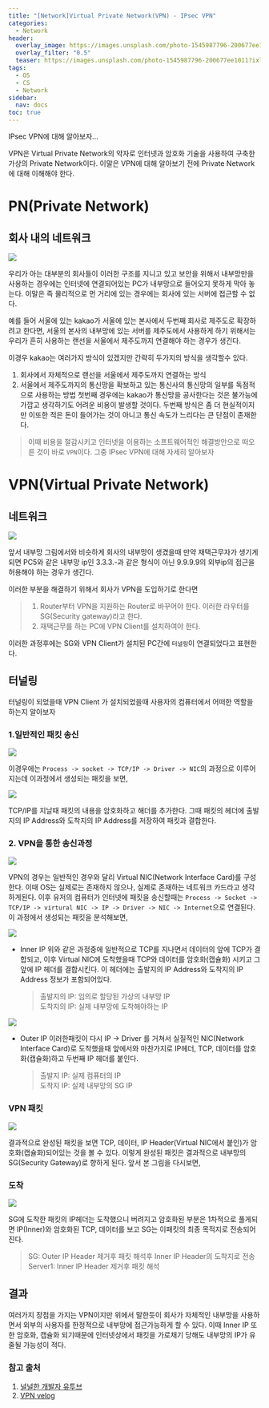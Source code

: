 ```yaml
---
title: "[Network]Virtual Private Network(VPN) - IPsec VPN"
categories:
  - Network
header:
  overlay_image: https://images.unsplash.com/photo-1545987796-200677ee1011?ixlib=rb-4.0.3&ixid=M3wxMjA3fDB8MHxwaG90by1wYWdlfHx8fGVufDB8fHx8fA%3D%3D&auto=format&fit=crop&w=2670&q=80
  overlay_filter: "0.5"
  teaser: https://images.unsplash.com/photo-1545987796-200677ee1011?ixlib=rb-4.0.3&ixid=M3wxMjA3fDB8MHxwaG90by1wYWdlfHx8fGVufDB8fHx8fA%3D%3D&auto=format&fit=crop&w=2670&q=80
tags:
  - OS
  - CS
  - Network
sidebar:
  nav: docs
toc: true
---
```


IPsec VPN에 대해 알아보자...

VPN은 Virtual Private Network의 약자로 인터넷과 암호화 기술을 사용하여 구축한 가상의 Private Network이다. 이말은 VPN에 대해 알아보기 전에 Private Network에 대해 이해해야 한다.

# PN(Private Network)

## 회사 내의 네트워크

<img src="/assets/images/Network/VPN/Private%20Network.png">

우리가 아는 대부분의 회사들이 이러한 구조를 지니고 있고 보안을 위해서 내부망만을 사용하는 경우에는 인터넷에 연결되어있는 PC가 내부망으로 들어오지 못하게 막아 놓는다. 이말은 즉 물리적으로 먼 거리에 있는 경우에는 회사에 있는 서버에 접근할 수 없다.

예를 들어 서울에 있는 kakao가 서울에 있는 본사에서 두번째 회사로 제주도로 확장하려고 한다면, 서울의 본사의 내부망에 있는 서버를 제주도에서 사용하게 하기 위해서는 우리가 흔히 사용하는 랜선을 서울에서 제주도까지 연결해야 하는 경우가 생긴다.

이경우 kakao는 여러가지 방식이 있겠지만 간략히 두가지의 방식을 생각할수 있다.

1. 회사에서 자체적으로 랜선을 서울에서 제주도까지 연결하는 방식
2. 서울에서 제주도까지의 통신망을 확보하고 있는 통신사의 통신망의 일부를 독점적으로 사용하는 방법
   첫번째 경우에는 kakao가 통신망을 공사한다는 것은 불가능에 가깝고 생각하기도 어려운 비용이 발생할 것이다. 두번째 방식은 좀 더 현실적이지만 이또한 적은 돈이 들어가는 것이 아니고 통신 속도가 느리다는 큰 단점이 존재한다.

> 이때 비용을 절감시키고 인터넷을 이용하는 소프트웨어적인 해결방안으로 떠오른 것이 바로 `VPN`이다. 그중 IPsec VPN에 대해 자세히 알아보자

# VPN(Virtual Private Network)

## 네트워크

<img src="/assets/images/Network/VPN/VPN.png">

앞서 내부망 그림에서와 비슷하게 회사의 내부망이 생겼을때 만약 재택근무자가 생기게 되면 PC5와 같은 내부망 ip인 3.3.3.-과 같은 형식이 아닌 9.9.9.9의 외부ip의 접근을 허용해야 하는 경우가 생긴다.

이러한 부분을 해결하기 위해서 회사가 VPN을 도입하기로 한다면

> 1. Router부터 VPN을 지원하는 Router로 바꾸어야 한다. 이러한 라우터를 SG(Security gateway)라고 한다.
> 2. 재택근무를 하는 PC에 VPN Client를 설치하여야 한다.

이러한 과정후에는 SG와 VPN Client가 설치된 PC간에 `터널링`이 연결되었다고 표현한다.

## 터널링

터널링이 되었을때 VPN Client 가 설치되었을때 사용자의 컴퓨터에서 어떠한 역할을 하는지 알아보자

### 1.일반적인 패킷 송신

<img src="/assets/images/Network/VPN/User_computer.png">

이경우에는 `Process -> socket -> TCP/IP -> Driver -> NIC`의 과정으로 이루어지는데 이과정에서 생성되는 패킷을 보면,

<img src="/assets/images/Network/VPN/Usual_packet.png">

TCP/IP를 지날때 패킷의 내용을 암호화하고 해더를 추가한다. 그때 패킷의 헤더에 출발지의 IP Address와 도착지의 IP Address를 저장하여 패킷과 결합한다.

### 2. VPN을 통한 송신과정

<img src="/assets/images/Network/VPN/User_computer.png">

VPN의 경우는 일반적인 경우와 달리 Virtual NIC(Network Interface Card)를 구성한다. 이때 OS는 실제로는 존재하지 않으나, 실제로 존재하는 네트워크 카드라고 생각하게된다. 이후 유저의 컴퓨터가 인터넷에 패킷을 송신할때는 `Process -> Socket -> TCP/IP -> virtural NIC -> IP -> Driver -> NIC -> Internet`으로 연결된다. 이 과정에서 생성되는 패킷을 분석해보면,

<img src="/assets/images/Network/VPN/PS1.png">

- Inner IP
  위와 같은 과정중에 일반적으로 TCP를 지나면서 데이터의 앞에 TCP가 결합되고, 이후 Virtual NIC에 도착했을때 TCP와 데이터를 암호화(캡슐화) 시키고 그앞에 IP 헤더를 결합시킨다. 이 헤더에는 출발지의 IP Address와 도착지의 IP Address 정보가 포함되어있다.
  > 출발지의 IP: 임의로 할당된 가상의 내부망 IP
  > <br>
  > 도착지의 IP: 실제 내부망에 도착해야하는 IP

<img src="/assets/images/Network/VPN/PS2.png)">

- Outer IP
  이러한패킷이 다시 IP -> Driver 를 거쳐서 실질적인 NIC(Network Interface Card)로 도착했을때 앞에서와 마찬가지로 IP헤더, TCP, 데이터를 암호화(캡슐화)하고 두번째 IP 헤더를 붙인다.
  > 출발지 IP: 실제 컴퓨터의 IP
  > <br>
  > 도착지 IP: 실제 내부망의 SG IP

### VPN 패킷

<img src="/assets/images/Network/VPN/Packet.png">

결과적으로 완성된 패킷을 보면 TCP, 데이터, IP Header(Virtual NIC에서 붙인)가 암호화(캡슐화)되어있는 것을 볼 수 있다. 이렇게 완성된 패킷은 결과적으로 내부망의 SG(Security Gateway)로 향하게 된다. 앞서 본 그림을 다시보면,

### 도착

<img src="/assets/images/Network/VPN/VPN.png">

SG에 도착한 패킷의 IP헤더는 도착했으니 버려지고 암호화된 부분은 1차적으로 풀게되면 IP(Inner)와 암호화된 TCP, 데이터를 보고 SG는 이패킷의 최종 목적지로 전송되어진다.

> SG: Outer IP Header 제거후 패킷 해석후 Inner IP Header의 도착지로 전송
> <br>
> Server1: Inner IP Header 제거후 패킷 해석

## 결과

여러가지 장점을 가지는 VPN이지만 위에서 말한듯이 회사가 자체적인 내부망을 사용하면서 외부의 사용자를 한정적으로 내부망에 접근가능하게 할 수 있다. 이때 Inner IP 또한 암호화, 캡슐화 되기때문에 인터넷상에서 패킷을 가로채기 당해도 내부망의 IP가 유줄될 가능성이 적다.

### 참고 출처

1. [널널한 개발자 유투브](https://www.youtube.com/@nullnull_not_eq_null/)
2. [VPN velog](https://velog.io/@dldhk97/VPN)
